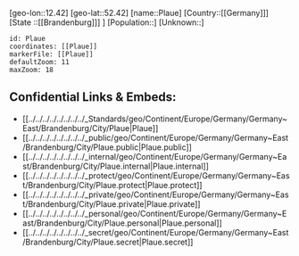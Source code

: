 ﻿---
location: [52.42,12.42]
mapzoom: [7,12] 
mapmarker: city 
type: City
tags:
- geo/City


SpocWebEntityId: 33405
isDeleted: false
confidential: public

---
[geo-lon::12.42]
[geo-lat::52.42]
[name::Plaue]
[Country::[[Germany]]]
[State ::[[Brandenburg]]] ]
[Population::]
[Unknown::]


```leaflet
id: Plaue
coordinates: [[Plaue]]
markerFile: [[Plaue]]
defaultZoom: 11 
maxZoom: 18
```


## Confidential Links & Embeds: 
- [[../../../../../../../../_Standards/geo/Continent/Europe/Germany/Germany~East/Brandenburg/City/Plaue|Plaue]] 
- [[../../../../../../../../_public/geo/Continent/Europe/Germany/Germany~East/Brandenburg/City/Plaue.public|Plaue.public]] 
- [[../../../../../../../../_internal/geo/Continent/Europe/Germany/Germany~East/Brandenburg/City/Plaue.internal|Plaue.internal]] 
- [[../../../../../../../../_protect/geo/Continent/Europe/Germany/Germany~East/Brandenburg/City/Plaue.protect|Plaue.protect]] 
- [[../../../../../../../../_private/geo/Continent/Europe/Germany/Germany~East/Brandenburg/City/Plaue.private|Plaue.private]] 
- [[../../../../../../../../_personal/geo/Continent/Europe/Germany/Germany~East/Brandenburg/City/Plaue.personal|Plaue.personal]] 
- [[../../../../../../../../_secret/geo/Continent/Europe/Germany/Germany~East/Brandenburg/City/Plaue.secret|Plaue.secret]] 
